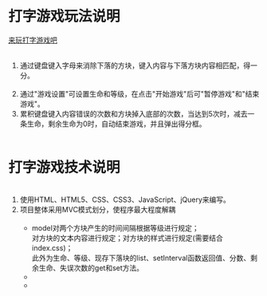 # 打字游戏玩法说明
<a href="https://enka33.github.io/typingGame" target="_blank">来玩打字游戏吧</a>
<ol>
  <li>通过键盘键入字母来消除下落的方块，键入内容与下落方块内容相匹配，得一分。</li>
  <li>通过"游戏设置"可设置生命和等级，在点击"开始游戏"后可"暂停游戏"和"结束游戏"。</li>
  <li>累积键盘键入内容错误的次数和方块掉入底部的次数，当达到5次时，减去一条生命，剩余生命为0时，自动结束游戏，并且弹出得分框。</li>  
</ol>

# 打字游戏技术说明
<ol>
  <li>使用HTML、HTML5、CSS、CSS3、JavaScript、jQuery来编写。</li>
  <li>项目整体采用MVC模式划分，使程序最大程度解耦
    <ul>
      <li>model对两个方块产生的时间间隔根据等级进行规定；<br>
        对方块的文本内容进行规定；对方块的样式进行规定(需要结合index.css)；<br>
          此外为生命、等级、现存下落块的list、setInterval函数返回值、分数、剩余生命、失误次数的get和set方法。
      </li>
      <li></li>
      <li></li>
    <ul>
  </li>
<ol>
